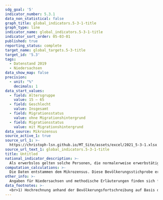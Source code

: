 ```yaml
---
sdg_goal: '5'
indicator_number: 5.3.1
data_non_statistical: false
graph_title: global_indicators.5-3-1-title
graph_type: line
indicator_name: global_indicators.5-3-1-title
indicator_sort_order: 05-03-01
published: true
reporting_status: complete
target_name: global_targets.5-3-title
target_id: '5.3'
tags:
  - Datenstand 2019
  - Niedersachsen
data_show_map: false
precision:
  - unit: "%"
    decimals: 1
data_start_values:
  - field: Altersgruppe
    value: 15 – 65
  - field: Geschlecht
    value: Insgesamt
  - field: Migrationsstatus
    value: ohne Migrationshintergrund
  - field: Migrationsstatus
    value: mit Migrationshintergrund
data_source: Mikrozensus
source_active_1: true
source_url_1: >-
  https://christoph-lsn.github.io/MT_Site/assets/excel/2021_5-3-1.xlsx
source_url_text_1: global_indicators.5-3-1-title
title: Untitled
national_indicator_description: >-
  Als erwerbslos gelten solche Personen, die normalerweise erwerbstätig sind und zurzeit nur vorübergehend, da sie noch keinen neuen Arbeitsplatz gefunden haben, aus dem Erwerbsleben ausgeschieden sind, sowie Schulabgängerinnen und Schulabgänger, die sich um eine Lehr- bzw. Arbeitsstelle bemühen. Die Bezeichnung „erwerbslos“ ist unabhängig davon, ob jemand bei der Agentur für Arbeit als Arbeitsloser oder als Arbeitssuchender gemeldet ist bzw. Arbeitslosengeld oder -hilfe bezieht. Personen, die normalerweise keinem Erwerb nachgehen, z.B. nicht berufstätige Ehefrauen, gelten nicht als erwerbslos. Der Erwerbslosenanteil bezieht, gegliedert nach Altersgruppen, die Zahl der Erwerbslosen auf die aller Personen im Erwerbsalter (15 bis unter 65 Jahre).
computation_calculations: >-
  Die Daten entstammen dem Mikrozensus. Diese Bevölkerungsstichprobe erhebt bundesweit jährlich bei 1 Prozent der Haushalte demographische, erwerbs- und familienstatistische Basisdaten. Der regionale Nachweis der Ergebnisse erfolgt nach dem Wohnort der Befragten. Eine Person hat nach dem Mikrozensus einen Migrationshintergrund, wenn sie selbst oder mindestens ein Elternteil die deutsche Staatsangehörigkeit nicht durch Geburt besitzt. Die Definition umfasst im Einzelnen folgende Personen:<br>1. zugewanderte und nicht zugewanderte Ausländer;<br>2. zugewanderte und nicht zugewanderte Eingebürgerte;<br>3. (Spät-)Aussiedler;<br>4. mit deutscher Staatsangehörigkeit geborene Nachkommen<br>Der Migrationshintergrund kann sich demnach auch ausschließlich aus den Eigenschaften der Eltern ableiten.
other_info: >-
  Angaben für Niedersachsen und methodische Erläuterungen finden sich fortlaufend in den jährlich erscheinenden Statistischen Berichten Niedersachsen A I 5, A VI 2, A VI 4, Bevölkerung, Erwerbstätigkeit, Haushalte und Familien. Weitere methodische Erläuterungen und bundesweite Ergebnisse sind zu finden in:<a href="https://www.destatis.de" target="_blank">Statistisches Bundesamt</a>:Fachserie 1 Reihe 4.1.1, Bevölkerung und Erwerbstätigkeit, Stand und Entwicklung der Erwerbstätigkeit in Deutschland (erscheint jährlich).
data_footnotes: >-
  <br>1) Hochrechnung anhand der Bevölkerungsfortschreibung auf Basis des Zensus 2011. Die Hochrechnung für die Jahre vor 2011 sowie für bislang veröffentlichte Ergebnisse des Mikrozensus 2011-2013 basiert auf den fortgeschriebenen Ergebnissen der Volkszählung 1987. In 2016 Umstellung erfolgte die auf eine neue Mikrozensus-Stichprobe. Ab 2017 wird nur noch die Bevölkerung in Privathaushalten (ohne Gemeinschaftsunterkünfte) ausgewiesen. Dadurch ergibt sich jeweils eine eingeschränkte Vergleichbarkeit mit den Vorjahren.<br>2) Seit dem Jahr 2018 wird im Mikrozensus der Migrationshintergrund im weiteren Sinne jährlich berichtet. Durch eine rückwirkende Revision der Mikrozensusdaten wird auch für das Jahr 2017 der Migrationshintergrund im weiteren Sinne dargestellt. Die in den Tabellen ab dem Jahr 2017 berichteten Daten zum Migrationshintergrund entsprechen dem Migrationshintergrund im weiteren Sinne, bis 2016 wird der Migrationshintergrund im engeren Sinne abgebildet. Die Vergleichbarkeit zwischen den Jahren ist dadurch eingeschränkt. <br>3) Die Ergebnisse des Mikrozensus 2020 sind unter anderem aufgrund methodischer Effekte im Rahmen einer Neugestaltung der Erhebung sowie insbesondere aufgrund der Folgen der Corona-Pandemie in Ihrer Datenqualität eingeschränkt. Auf die Verwendung dieser Ergebnisse wird daher verzichtet. Weitere Informationen zur methodischen Neugestaltung des Mikrozensus ab 2020 und zu den Auswirkungen der Neugestaltung und der Corona-Krise auf die Ergebnisse des Jahres 2020 finden Sie auf der  <a href="https://www.destatis.de/DE/Themen/Gesellschaft-Umwelt/Bevoelkerung/Haushalte-Familien/Methoden/mikrozensus-2020.html" target="_blank">Informationsseite des Statistischen Bundesamtes</a>.
---
```


